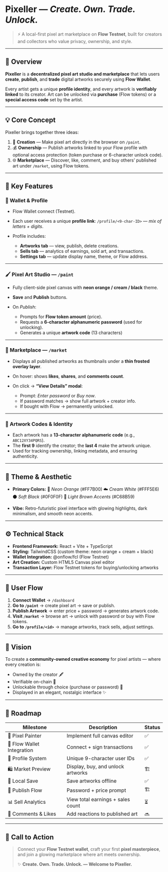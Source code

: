 # **Pixeller** — *Create. Own. Trade. Unlock.*

> ⚡ A local-first pixel art marketplace on **Flow Testnet**, built for creators and collectors who value privacy, ownership, and style.

---

## 🌈 Overview

**Pixeller** is a **decentralized pixel art studio and marketplace** that lets users **create**, **publish**, and **trade** digital artworks securely using **Flow Wallet**.

Every artist gets a unique **profile identity**, and every artwork is **verifiably linked** to its creator. Art can be unlocked via **purchase** (Flow tokens) or a **special access code** set by the artist.

---

## 💡 Core Concept

Pixeller brings together three ideas:

1. 🎨 **Creation** — Make pixel art directly in the browser on `/paint`.
2. 💰 **Ownership** — Publish artworks linked to your Flow profile with optional access protection (token purchase or 6-character unlock code).
3. 🌐 **Marketplace** — Discover, like, comment, and buy others’ published art under `/market`, using Flow tokens.

---

## 🧩 Key Features

### 🔗 Wallet & Profile

* Flow Wallet connect (Testnet).
* Each user receives a unique **profile link**:
  `/profile/<9-char-ID>` — *mix of letters + digits*.
* Profile includes:

  * **Artworks tab** — view, publish, delete creations.
  * **Sells tab** — analytics of earnings, sold art, and transactions.
  * **Settings tab** — update display name, theme, or Flow address.

---

### 🖌️ Pixel Art Studio — `/paint`

* Fully client-side pixel canvas with **neon orange / cream / black** theme.
* **Save** and **Publish** buttons.
* On *Publish*:

  * Prompts for **Flow token amount** (price).
  * Requests a **6-character alphanumeric password** (used for unlocking).
  * Generates a unique **artwork code** (13 characters)

---

### 🛒 Marketplace — `/market`

* Displays all published artworks as thumbnails under a **thin frosted overlay layer**.
* On hover: shows **likes**, **shares**, and **comments count**.
* On click → **“View Details” modal**:

  * Prompt: *Enter password* or *Buy now*.
  * If password matches → show full artwork + creator info.
  * If bought with Flow → permanently unlocked.

---

### 🧾 Artwork Codes & Identity

* Each artwork has a **13-character alphanumeric code** (e.g., `ABC12XY34PQRS`).
* The **first 9** identify the creator; the **last 4** make the artwork unique.
* Used for tracking ownership, linking metadata, and ensuring authenticity.

---

## 🎨 Theme & Aesthetic

* **Primary Colors:**
  🧡 *Neon Orange* (#FF7B00)
  ☁️ *Cream White* (#FFF5E6)
  ⚫ *Soft Black* (#0F0F0F)
  🤎 *Light Brown Accents* (#C68B59)

* **Vibe:**
  Retro-futuristic pixel interface with glowing highlights, dark minimalism, and smooth neon accents.

---

## ⚙️ Technical Stack

* **Frontend Framework:** React + Vite + TypeScript
* **Styling:** TailwindCSS (custom theme: neon orange + cream + black)
* **Wallet Integration:** @onflow/fcl (Flow Testnet)
* **Art Creation:** Custom HTML5 Canvas pixel editor
* **Transaction Layer:** Flow Testnet tokens for buying/unlocking artworks

---

## 🧠 User Flow

1. **Connect Wallet** → `/dashboard`
2. **Go to `/paint`** → create pixel art → save or publish.
3. **Publish Artwork** → enter price + password → generates artwork code.
4. **Visit `/market`** → browse art → unlock with password or buy with Flow tokens.
5. **Go to `/profile/<id>`** → manage artworks, track sells, adjust settings.

---

## 🔮 Vision

To create a **community-owned creative economy** for pixel artists — where every creation is:

* Owned by the creator 🖋️
* Verifiable on-chain 🔗
* Unlockable through choice (purchase or password) 🔐
* Displayed in an elegant, nostalgic interface ✨

---

## 🧭 Roadmap

| Milestone                  | Description                       | Status |
| -------------------------- | --------------------------------- | ------ |
| 🎨 Pixel Painter           | Implement full canvas editor      | ✅      |
| 🔗 Flow Wallet Integration | Connect + sign transactions       | ✅      |
| 🧩 Profile System          | Unique 9-character user IDs       | ✅      |
| 🛍️ Market Preview         | Display, buy, and unlock artworks | 🏗️    |
| 💾 Local Save              | Save artworks offline             | ✅      |
| 🔐 Publish Flow            | Password + price prompt           | 🏗️    |
| 📊 Sell Analytics          | View total earnings + sales count | ⏳      |
| 💬 Comments & Likes        | Add reactions to published art    | 🔜     |

---

## 🧡 Call to Action

> Connect your **Flow Testnet wallet**, craft your first **pixel masterpiece**, and join a glowing marketplace where art meets ownership.
>
> ✨ **Create. Own. Trade. Unlock. — Welcome to Pixeller.**


